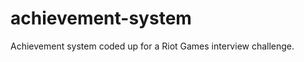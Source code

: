 achievement-system
==================

Achievement system coded up for a Riot Games interview challenge.

